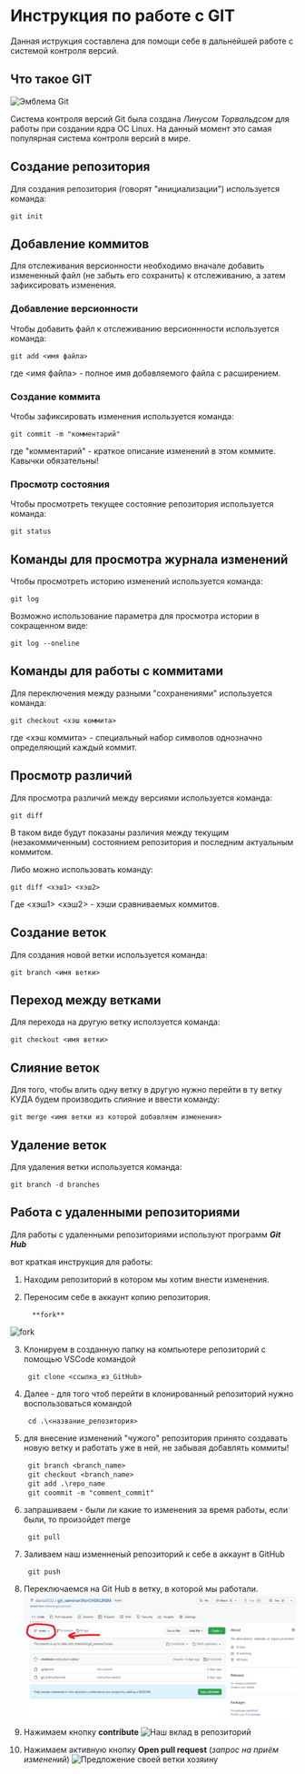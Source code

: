 # **Инструкция по работе с GIT**

Данная иструкция составлена для помощи себе в дальнейшей работе с системой контроля версий.

## Что такое GIT

![Эмблема Git](git.JPG)

Система контроля версий Git была создана *Линусом Торвальдсом* для работы при создании ядра ОС Linux. На данный момент это самая популярная система контроля версий в мире.

## Создание репозитория

Для создания репозитория (говорят "инициализации") используется команда:

    git init

## Добавление коммитов

Для отслеживания версионности необходимо вначале добавить измененный файл (не забыть его сохранить) к отслеживанию, а затем зафиксировать изменения.

### Добавление версионности

Чтобы добавить файл к отслеживанию версионнности используется команда:

    git add <имя файла>

где <имя файла> - полное имя добавляемого файла с расширением.

### Создание коммита

Чтобы зафиксировать изменения используется команда:

    git commit -m "комментарий"

где "комментарий" - краткое описание изменений в этом коммите. Кавычки обязательны!

### Просмотр состояния

Чтобы просмотреть текущее состояние репозитория используется команда:

    git status

## Команды для просмотра журнала изменений

Чтобы просмотреть историю изменений используется команда:

    git log

Возможно использование параметра для просмотра истории в сокращенном виде:

    git log --oneline

## Команды для работы с коммитами

Для переключения между разными "сохранениями" используется команда:

    git checkout <хэш коммита>

где <хэш коммита> - специальный набор символов однозначно определяющий каждый коммит.

## Просмотр различий

Для просмотра различий между версиями используется команда:

    git diff

В таком виде будут показаны различия между текущим (незакоммиченным) состоянием репозитория и последним актуальным коммитом.

Либо можно использовать команду:

    git diff <хэш1> <хэш2>

Где <хэш1> <хэш2> - хэши сравниваемых коммитов.

## Создание веток

Для создания новой ветки используется команда:

    git branch <имя ветки>

## Переход между ветками

Для перехода на другую ветку исползуется команда:

    git checkout <имя ветки>

## Слияние веток

Для того, чтобы влить одну ветку в другую нужно перейти в ту ветку КУДА будем производить слияние и ввести команду:

    git merge <имя ветки из которой добавляем изменения>

## Удаление веток

Для удаления ветки используется команда:
    
    git branch -d branches


## Работа с удаленными репозиториями

Для работы с удаленными репозиториями используют программ **_Git Hub_**

вот краткая инструкция для работы:

1) Находим репозиторий в котором мы хотим внести изменения.
2) Переносим себе в аккаунт копию репозитория. 

         **fork**
![fork](fork.jpg)

3) Клонируем в созданную папку на компьютере репозиторий с помощью VSCode командой

        git clone <ссылка_из_GitHub>

4) Далее - для того чтоб перейти в клонированный репозиторий нужно воспользоваться командой 

        cd .\<название_репозитория>

5) для внесение изменений "чужого" репозитория принято создавать новую ветку и работать уже в ней, не забывая добавлять коммиты!

        git branch <branch_name>
        git checkout <branch_name>
        git add .\repo_name
        git coommit -m "comment_commit"

6) запрашиваем - были ли какие то изменения за время работы, если были, то произойдет merge 

        git pull

7) Заливаем наш изменненый репозиторий к себе в аккаунт в GitHub

        git push

8) Переключаемся на Git Hub в ветку, в которой мы работали.
![Переключение на свою ветку](change_branch.jpg)

9) Нажимаем кнопку **contribute**
![Наш вклад в репозиторий](contribute.jpg)

10) Нажимаем активную кнопку **Open pull request** (*запрос на приём изменений*)
![Предложение своей ветки хозяину](open_pull_request.jpg)